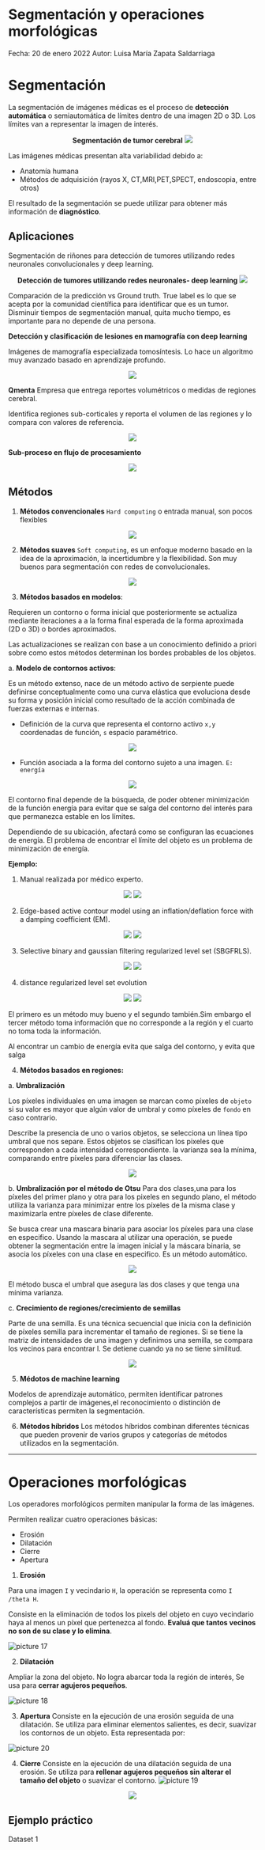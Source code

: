 # Segmentación y operaciones morfológicas 

Fecha: 20 de enero 2022
Autor: Luisa María Zapata Saldarriaga 

# Segmentación
La segmentación de imágenes médicas es el proceso de **detección automática** o semiautomática de límites dentro de una imagen 2D o 3D. Los límites van a representar la imagen de interés. 


<center>

**Segmentación de tumor cerebral**
<img src="images/37d6d1134d4c73e770b0aafa1b0a726348b624ce296b8478b3206382d3e4cef2.png">

</center>

Las imágenes médicas presentan alta variabilidad debido a:
* Anatomía humana
* Métodos de adquisición (rayos X, CT,MRI,PET,SPECT, endoscopia, entre otros)

El resultado de la segmentación se puede utilizar para obtener más información de **diagnóstico**. 

## Aplicaciones
Segmentación de riñones para detección de tumores utilizando redes neuronales convolucionales y deep learning.

<center>

**Detección de tumores utilizando redes neuronales- deep learning**
<img src="images/8e7f6afbc055b8cccbe35c43cb08f88cbc10e5fff2321a52d566f9b64930e925.png">
</center>  


Comparación de la predicción vs Ground truth. True label es lo que se acepta por la comunidad científica para identificar que es un tumor. Disminuir tiempos de segmentación manual, quita mucho tiempo, es importante para no depende de una persona. 

**Detección y clasificación de lesiones en mamografía con deep learning**

Imágenes de mamografía especializada tomosíntesis. Lo hace un algoritmo muy avanzado basado en aprendizaje profundo. 
<center>
<img src="images/4ef4ce726c0411febee79eae544199ec6eae14498cb1f7a0318412231919e39f.png">
</center>

**Qmenta**
Empresa que entrega reportes volumétricos o medidas de regiones cerebral.

Identifica regiones sub-corticales y reporta el volumen de las regiones y lo compara con valores de referencia. 

<center>
<img src="images/385940a833a46360edf9835368c3ca7686c68d40d87f350b524b01cb7a5ec4f5.png">
</center>

**Sub-proceso en flujo de procesamiento**
<center>
<img src="images/eab4e940e26b72fde9a9d73387f56d4b2a20d37c18bbd8dd9996fe27b3e7e8cb.png">
</center>

## Métodos

1. **Métodos convencionales** `Hard computing` o entrada manual, son pocos flexibles

<center>
<img src="images/53d8107a5e095d59b686ea3edb7ee46566da1e07e7124d4cf401fdc66d907a3a.png">
</center>  

2. **Métodos suaves** `Soft computing`, es un enfoque moderno basado en la idea de la aproximación, la incertidumbre y la flexibilidad. Son muy buenos para segmentación con redes de convolucionales.  

<center>
<img src="images/6c37fa837d533fdeeee3c3677b9bbfbd731cda01cf789581b912c7483a3e7850.png">
</center> 

3. **Métodos basados en modelos**:

Requieren un contorno o forma inicial que posteriormente se actualiza mediante iteraciones a a la forma final esperada de la forma aproximada (2D o 3D) o bordes aproximados.

Las actualizaciones se realizan con base a un conocimiento definido a priori sobre como estos métodos determinan los bordes probables de los objetos. 

a. **Modelo de contornos activos**: 

Es un método extenso, nace de un método activo de serpiente puede definirse conceptualmente como una curva elástica que evoluciona desde su forma y posición inicial como resultado de la acción combinada de fuerzas externas e internas. 

* Definición de la curva que representa el contorno activo `x,y` coordenadas de función, `s` espacio paramétrico.

<center>
<img src="images/8a4938684744af687176a52e724dcce0eb1c0d180eb970ec3b0d624a11f4da43.png">
</center>

* Función asociada a la forma del contorno sujeto a una imagen. `E: energía`

<center>
<img src="images/0320b6d4c818848707a8b441ed22845999889727e642a1e7531ec27fb6bbe747.png">
</center>

El contorno final depende de la búsqueda, de poder obtener minimización de la función energía para evitar que se salga del contorno del interés para que permanezca estable en los límites. 

Dependiendo de su ubicación, afectará como se configuran las ecuaciones de energía. El problema de encontrar el límite del objeto es un problema de minimización de energía. 

**Ejemplo:** 
1. Manual realizada por médico experto.
<center>
<img src="images/cdb2bd20b323f91939bb48d9c4fe5492bd922045b8764a3bd5f45805e3caaa87.png">

<img src="images/5e501ebc1546d85fa6df0781adfaacb1bd7f77491b9ea722819af171a16a1936.png">

</center> 

2. Edge-based active contour model using an inflation/deflation force with a damping coefficient (EM).
<center>
<img src="images/b1a9ef2efd3b3c741c9d4f03c4f64c0a5df0832205370b0c94bdc91461562ff0.png"> 

<img src="images/769dd0fcc727f15fbe2bde3dfa3e327aa862c5a98658332428df3d938f84591d.png"> 

</center>

3. Selective binary and gaussian filtering regularized level set (SBGFRLS).
<center>
<img src="images/78319e0df1540b85c286246eb53b5d7fc3396ae8eaba7d138f6232c89628a31b.png">

<img src="images/6661a493e3cb9ebd7779026cb2ee7a56645609dfddf2535e44445cd1ffd01db1.png"> 

</center>

4. distance regularized level set evolution 

<center>
<img src="images/c15a1824b741d66720273bf5edd65163425118dc8c26595771fbdc541ca079c7.png">

<img src="images/b6230cc7f7138618d94828f702cd5b8c52b93fdd6415c9fdbea470fa5b2a5342.png"> 

</center>

El primero es un método muy bueno y el segundo también.Sim embargo el tercer  método toma información que no corresponde a la región y el cuarto no toma toda la información. 

Al encontrar un cambio de energía evita que salga del contorno, y evita que salga 


4. **Métodos basados en regiones:**

a. **Umbralización**

Los píxeles individuales en uma imagen se marcan como píxeles de `objeto` si su valor es mayor que algún valor de umbral y como píxeles de `fondo` en caso contrario. 

Describe la presencia de uno o varios objetos, se selecciona un línea tipo umbral que nos separe. Estos objetos se clasifican los pixeles que corresponden a cada intensidad correspondiente.  la varianza sea la mínima, comparando entre píxeles para diferenciar las clases. 

<center>
<img src="images/18d37b1a0b4c592facb1bea39a0bbee5b60d2f6eb30a047b26ee7ea6fd65056f.png">  
</center>


b. **Umbralización por el método de Otsu**
Para dos clases,una para los píxeles del primer plano y otra para los pixeles en segundo plano, el método utiliza la varianza para minimizar entre los píxeles de la misma clase y maximizarla entre píxeles de clase diferente.

Se busca crear una mascara binaria para asociar los píxeles para una clase en especifico. Usando la mascara al utilizar una operación, se puede obtener la segmentación entre la imagen inicial y la máscara binaria, se asocia los píxeles con una clase en especifico. Es un método automático. 

<center>
<img src="images/42ad97fc4d4675ca0435f93bb6b7187574e099842987104162571f5838e83254.png"> 
</center>

El método busca el umbral que asegura las dos clases y que tenga una mínima varianza. 

c. **Crecimiento de regiones/crecimiento de semillas**

Parte de una semilla. Es una técnica secuencial que inicia con la definición de píxeles semilla para incrementar el tamaño de regiones.
Si se tiene la matriz de intensidades de una imagen y definimos una semilla, se compara los vecinos para encontrar l. Se detiene cuando ya no se tiene similitud.

<center>
<img src="images/78854b9c1b48dbfb1702a06bfb3ec5caafb6f82e6c3120589d0180925b1045b2.png">
</center>

5. **Médotos de machine learning**

Modelos de aprendizaje automático, permiten identificar patrones complejos a partir de imágenes,el reconocimiento o distinción de características permiten la segmentación. 

6. **Métodos híbridos**
Los métodos híbridos combinan diferentes técnicas que pueden provenir de varios grupos y categorías de métodos utilizados en la segmentación.  

___________________________________________________
# Operaciones morfológicas 

Los operadores morfológicos permiten manipular la forma de las imágenes. 

Permiten realizar cuatro operaciones básicas:
* Erosión 
* Dilatación
* Cierre
* Apertura

1. **Erosión**

Para una imagen `I` y vecindario `H`, la operación se representa como `I /theta H`.

Consiste en la eliminación de todos los pixels del objeto en cuyo vecindario haya al menos un píxel que pertenezca al fondo. **Evaluá que tantos vecinos no son de su clase y lo elimina**. 

![picture 17](images/c95da05ab28851170a059a45bd1ea5b20d830ea5ea03f4b92ae2ee69e142e066.png)  


2. **Dilatación**

Ampliar la zona del objeto. No logra abarcar toda la región de interés, Se usa para **cerrar agujeros pequeños**. 

![picture 18](images/38c2605b59af85a9454a4d3352fde59effd4740f6aa59fdae4800ccfad530151.png)  

3. **Apertura**
Consiste en la ejecución de una erosión seguida de una dilatación. Se utiliza para eliminar elementos salientes, es decir, suavizar los contornos de un objeto. 
Esta representada por: 

![picture 20](images/8ebc6053cb7424ba8807e4cde81f428303be7249944a27be27435408f102b3c9.png)  

4. **Cierre**
Consiste en la ejecución de una dilatación seguida de una erosión. Se utiliza para **rellenar agujeros pequeños sin alterar el tamaño del objeto** o suavizar el contorno.
![picture 19](images/bf87a97b89e7decfa6a9c4235f953c0c4051bd8368320be26f233096d8c9131a.png)  


<center>
<img src="images/fb254d71310c952d9fae6dc82a1e0471d54e648a87a43514b2db7d60798c79ce.png">
</center>  

## Ejemplo práctico
Dataset 1

